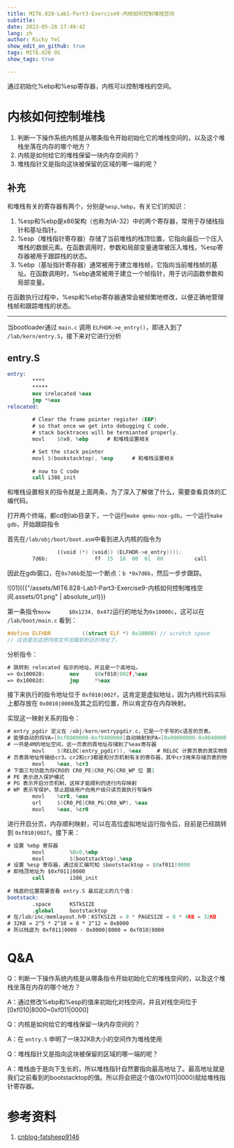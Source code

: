 ```yaml
---
title: MIT6.828-Lab1-Part3-Exercise9-内核如何控制堆栈空间
subtitle: 
date: 2023-05-28 17:49:42
lang: zh
author: Ricky Yel
show_edit_on_github: true
tags: MIT6.828 OS
show_tags: true

---
```

通过初始化%ebp和%esp寄存器，内核可以控制堆栈的空间。
<!--more-->

# 内核如何控制堆栈

1. 判断一下操作系统内核是从哪条指令开始初始化它的堆栈空间的，以及这个堆栈坐落在内存的哪个地方？
2. 内核是如何给它的堆栈保留一块内存空间的？
3. 堆栈指针又是指向这块被保留的区域的哪一端的呢？

## 补充

和堆栈有关的寄存器有两个，分别是`%esp,%ebp`，有关它们的知识：

1. %esp和%ebp是x86架构（也称为IA-32）中的两个寄存器，常用于存储栈指针和基址指针。
2. %esp（堆栈指针寄存器）存储了当前堆栈的栈顶位置，它指向最后一个压入堆栈的数据元素。在函数调用时，参数和局部变量通常被压入堆栈，%esp寄存器被用于跟踪栈的状态。
3. %ebp（基址指针寄存器）通常被用于建立堆栈帧，它指向当前堆栈帧的基址。在函数调用时，%ebp通常被用于建立一个帧指针，用于访问函数参数和局部变量。

在函数执行过程中，%esp和%ebp寄存器通常会被频繁地修改，以便正确地管理栈帧和跟踪堆栈的状态。

----

当bootloader通过 `main.c` 调用 `ELFHDR->e_entry()`，即进入到了 `/lab/kern/entry.S`，接下来对它进行分析

## entry.S

```nasm
entry:
		****
		*****
		mov $relocated %eax
		jmp *%eax
relocated:
		
		# Clear the frame pointer register (EBP)
		# so that once we get into debugging C code,
		# stack backtraces will be termianted properly.
		movl	$0x0, %ebp		# 和堆栈设置相关

		# Set the stack pointer
		movl $(bookstacktop), %esp		# 和堆栈设置相关
		
		# now to C code
		call i386_init
```

和堆栈设置相关的指令就是上面两条，为了深入了解做了什么，需要查看具体的汇编代码。

打开两个终端，都cd到lab目录下，一个运行`make qemu-nox-gdb`，一个运行`make gdb`，开始跟踪指令

首先在`/lab/obj/boot/boot.asm`中看到进入内核的指令为

```nasm
				((void (*) (void)) (ELFHDR->e_entry))();
		7d6b:				ff	15	18	00	01	00			call		*0x10018
```

因此在gdb窗口，在`0x7d6b`处加一个断点：`b *0x7d6b`，然后一步步跟踪。

![01]({{"/assets/MIT6.828-Lab1-Part3-Exercise9-内核如何控制堆栈空间.assets/01.png" | absolute_url}})

第一条指令`movw		$0x1234, 0x472`运行的地址为`0x10000c`，这可以在 `/lab/boot/main.c` 看到：

```c
#define ELFHDR			((struct ELF *) 0x10000) // scratch space
// 应该是在这把内核文件加载到附近的地址了。
```

分析指令：

```nasm
# 跳转到 relocated 指示的地址。并且是一个高地址。
=> 0x100028:		mov		$0xf010|002f,%eax
=> 0x10002d:		jmp		*%eax
```

接下来执行的指令地址位于 `0xf010|002f`，这肯定是虚拟地址，因为内核代码实际上都存放在 `0x0010|0000`及其之后的位置，所以肯定存在内存映射。

实现这一映射关系的指令：

```nasm
# entry_pgdir 定义在 /obj/kern/entrypgdir.c，它是一个手写的c语言的页表。
# 能够自动的将VA=[0xf0000000-0xf0400000]自动映射到PA=[0x00000000-0x00400000]
# 一共是4M的地址空间，这一页表的首地址存储到了%eax寄存器
		movl    $(RELOC(entry_pgdir)), %eax		# RELOC 计算页表的真实物理地址
# 页表首地址传输给cr3。cr2和cr3都是和分页机制有关的寄存器，其中cr3用来存储页表的物理起始地址
		movl    %eax, %cr3
# 下面三句功能为将CRO的 CR0_PE|CR0_PG|CR0_WP 位 置1
# PE 表示进入保护模式
# PG 表示开启分页机制，这样才能顺利的进行内存映射
# WP 表示写保护，禁止超级用户向用户级只读页面执行写操作
		movl    %cr0, %eax
		orl    	$(CR0_PE|CR0_PG|CR0_WP), %eax
		movl    %eax, %cr0
```

进行开启分页，内存顺利映射，可以在高位虚拟地址运行指令后，目前是已经跳转到 `0xf010|002f`。接下来：

```nasm
# 设置 %ebp 寄存器
		movl		%0x0,%ebp
		movl		$(bootstacktop),%esp
# 设置 %esp 寄存器，通过反汇编可知 $bootstacktop = $0xf011|0000
# 即栈顶地址为 $0xf011|0000
		call		i386_init
		
# 栈底的位置需要查看 entry.S 最后定义的几个值：
bootstack:
		.space		KSTkSIZE
		.global		bootstacktop
# 在/lab/inc/memlayout.h中：KSTKSIZE = 8 * PAGESIZE = 8 * 4KB = 32KB
# 32KB = 2^5 * 2^10 = 8 * 2^12 = 0x8000
# 所以栈底为 0xf011|0000 - 0x0000|8000 = 0xf010|8000
```

# Q&A

Q：判断一下操作系统内核是从哪条指令开始初始化它的堆栈空间的，以及这个堆栈坐落在内存的哪个地方？

A：通过修改%ebp和%esp的值来初始化对栈空间，并且对栈空间位于[0xf010|8000~0xf011|0000]

Q：内核是如何给它的堆栈保留一块内存空间的？

A：在 `entry.S` 申明了一块32KB大小的空间作为堆栈使用

Q：堆栈指针又是指向这块被保留的区域的哪一端的呢？

A：堆栈由于是向下生长的，所以堆栈指针自然要指向最高地址了。最高地址就是我们之前看到的bootstacktop的值。所以将会把这个值(0xf011|0000)赋给堆栈指针寄存器。

# 参考资料

1. [cnblog-fatsheep9146](https://www.cnblogs.com/fatsheep9146/p/5079177.html)